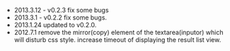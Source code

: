 * 2013.3.12 - v0.2.3 fix some bugs
* 2013.3.1 - v0.2.2 fix some bugs.
* 2013.1.24 updated to v0.2.0.
* 2012.7.1 remove the mirror(copy) element of the textarea(inputor) which will disturb css style. increase timeout of displaying the result list view.
